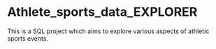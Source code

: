 # Athlete_sports_data_EXPLORER
This is a SQL project which aims to explore various aspects of athletic sports events.
